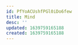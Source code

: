 ```yaml
---
id: PfYoACUshfPGl0iDo6few
title: Mind
desc: ''
updated: 1639759165188
created: 1639759165188
---
```


